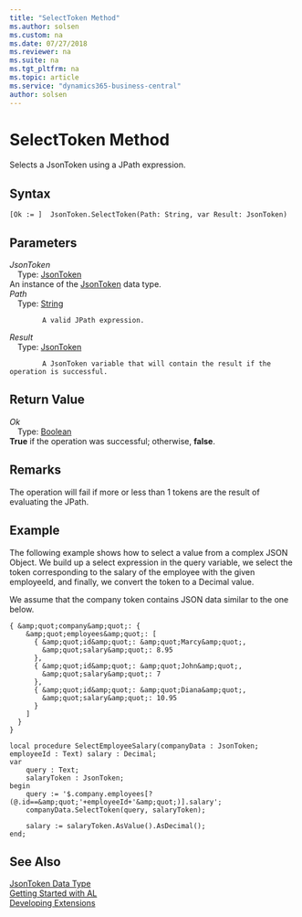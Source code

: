 ```yaml
---
title: "SelectToken Method"
ms.author: solsen
ms.custom: na
ms.date: 07/27/2018
ms.reviewer: na
ms.suite: na
ms.tgt_pltfrm: na
ms.topic: article
ms.service: "dynamics365-business-central"
author: solsen
---
```

[//]: # (START>DO_NOT_EDIT)
[//]: # (IMPORTANT:Do not edit any of the content between here and the END>DO_NOT_EDIT.)
[//]: # (Any modifications should be made in the .resx files in the ModernDev repo.)
# SelectToken Method
Selects a JsonToken using a JPath expression.

## Syntax
```
[Ok := ]  JsonToken.SelectToken(Path: String, var Result: JsonToken)
```
## Parameters
*JsonToken*  
&emsp;Type: [JsonToken](jsontoken-data-type.md)  
An instance of the [JsonToken](jsontoken-data-type.md) data type.  
*Path*  
&emsp;Type: [String](string-data-type.md)  

            A valid JPath expression.
            
*Result*  
&emsp;Type: [JsonToken](jsontoken-data-type.md)  

            A JsonToken variable that will contain the result if the operation is successful.
            


## Return Value
*Ok*  
&emsp;Type: [Boolean](boolean-data-type.md)  
**True** if the operation was successful; otherwise, **false**.  
  


[//]: # (IMPORTANT: END>DO_NOT_EDIT)

## Remarks 
The operation will fail if more or less than 1 tokens are the result of evaluating the JPath.

## Example
The following example shows how to select a value from a complex JSON Object. We build up a select expression in the query variable, we select the token corresponding to the salary of the employee with the given employeeId, and finally, we convert the token to a Decimal value.

We assume that the company token contains JSON data similar to the one below.

```
{ &amp;quot;company&amp;quot;: {
    &amp;quot;employees&amp;quot;: [
      { &amp;quot;id&amp;quot;: &amp;quot;Marcy&amp;quot;,
        &amp;quot;salary&amp;quot;: 8.95
      },
      { &amp;quot;id&amp;quot;: &amp;quot;John&amp;quot;,
        &amp;quot;salary&amp;quot;: 7
      },
      { &amp;quot;id&amp;quot;: &amp;quot;Diana&amp;quot;,
        &amp;quot;salary&amp;quot;: 10.95
      }
    ]
  }
}
```

```
local procedure SelectEmployeeSalary(companyData : JsonToken; employeeId : Text) salary : Decimal;
var
    query : Text;
    salaryToken : JsonToken;
begin
    query := '$.company.employees[?(@.id==&amp;quot;'+employeeId+'&amp;quot;)].salary';
    companyData.SelectToken(query, salaryToken);

    salary := salaryToken.AsValue().AsDecimal();    
end;
```
## See Also
[JsonToken Data Type](jsontoken-data-type.md)  
[Getting Started with AL](../devenv-get-started.md)  
[Developing Extensions](../devenv-dev-overview.md)
